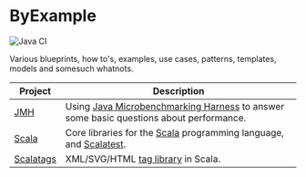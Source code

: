 ByExample
=========

![Java CI](https://github.com/RyanSkraba/byexample/workflows/Java%20CI/badge.svg)

Various blueprints, how to's, examples, use cases, patterns, templates, models and somesuch
whatnots.

Project                                  | Description
---                                      | --- 
[JMH](benchmarking/jmh-by-example)       | Using [Java Microbenchmarking Harness](http://openjdk.java.net/projects/code-tools/jmh/) to answer some basic questions about performance.
[Scala](scala/scala-by-example)          | Core libraries for the [Scala](https://www.scala-lang.org/) programming language, and [Scalatest](https://www.scalatest.org/).
[Scalatags](scala/scalatags-by-example)  | XML/SVG/HTML [tag library](https://github.com/lihaoyi/scalatags) in Scala.  
